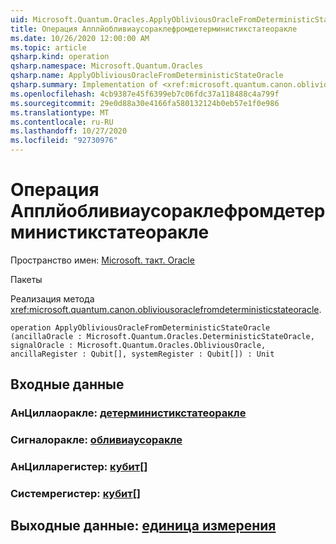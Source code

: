 ```yaml
---
uid: Microsoft.Quantum.Oracles.ApplyObliviousOracleFromDeterministicStateOracle
title: Операция Апплйобливиаусораклефромдетерминистикстатеоракле
ms.date: 10/26/2020 12:00:00 AM
ms.topic: article
qsharp.kind: operation
qsharp.namespace: Microsoft.Quantum.Oracles
qsharp.name: ApplyObliviousOracleFromDeterministicStateOracle
qsharp.summary: Implementation of <xref:microsoft.quantum.canon.obliviousoraclefromdeterministicstateoracle>.
ms.openlocfilehash: 4cb9387e45f6399eb7c06fdc37a118488c4a799f
ms.sourcegitcommit: 29e0d88a30e4166fa580132124b0eb57e1f0e986
ms.translationtype: MT
ms.contentlocale: ru-RU
ms.lasthandoff: 10/27/2020
ms.locfileid: "92730976"
---
```

# <a name="applyobliviousoraclefromdeterministicstateoracle-operation"></a>Операция Апплйобливиаусораклефромдетерминистикстатеоракле

Пространство имен: [Microsoft. такт. Oracle](xref:Microsoft.Quantum.Oracles)

Пакеты [](https://nuget.org/packages/)


Реализация метода <xref:microsoft.quantum.canon.obliviousoraclefromdeterministicstateoracle>.

```qsharp
operation ApplyObliviousOracleFromDeterministicStateOracle (ancillaOracle : Microsoft.Quantum.Oracles.DeterministicStateOracle, signalOracle : Microsoft.Quantum.Oracles.ObliviousOracle, ancillaRegister : Qubit[], systemRegister : Qubit[]) : Unit
```


## <a name="input"></a>Входные данные

### <a name="ancillaoracle--deterministicstateoracle"></a>АнЦиллаоракле: [детерминистикстатеоракле](xref:Microsoft.Quantum.Oracles.DeterministicStateOracle)




### <a name="signaloracle--obliviousoracle"></a>Сигналоракле: [обливиаусоракле](xref:Microsoft.Quantum.Oracles.ObliviousOracle)




### <a name="ancillaregister--qubit"></a>АнЦилларегистер: [кубит](xref:microsoft.quantum.lang-ref.qubit)[]




### <a name="systemregister--qubit"></a>Системрегистер: [кубит](xref:microsoft.quantum.lang-ref.qubit)[]





## <a name="output--unit"></a>Выходные данные: [единица измерения](xref:microsoft.quantum.lang-ref.unit)

